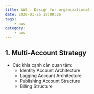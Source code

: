 ```yaml
---
title: AWS - Design for organizational
date: 2020-01-25 18:00:26
tags:
    - aws
category: 
    - aws
---
```


## 1. Multi-Account Strategy
- Các khía cạnh cần quan tâm:
    - Identity Account Architecture
    - Logging Account Architecture
    - Publishing Account Structure
    - Billing Structure
